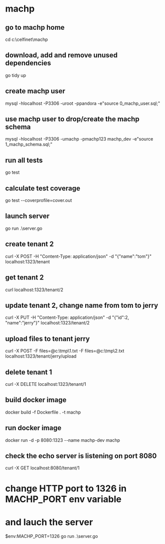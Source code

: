 # machp

## go to machp home
cd c:\celfinet\machp

## download, add and remove unused dependencies
go tidy up

## create machp user
mysql -hlocalhost -P3306 -uroot -ppandora -e"source 0_machp_user.sql;"

## use machp user to drop/create the machp schema
mysql -hlocalhost -P3306 -umachp -pmachp123 machp_dev -e"source 1_machp_schema.sql;"

## run all tests
go test

## calculate test coverage
go test --coverprofile=cover.out

## launch server
go run .\server.go

## create tenant 2
curl -X POST -H "Content-Type: application/json" -d "{\"name\":\"tom\"}" localhost:1323/tenant

## get tenant 2
curl localhost:1323/tenant/2

## update tenant 2, change name from tom to jerry
curl -X PUT -H "Content-Type: application/json" -d "{\"id\":2, \"name\":\"jerry\"}" localhost:1323/tenant/2

## upload files to tenant jerry
curl -X POST -F files=@c:\tmp\1.txt -F files=@c:\tmp\2.txt localhost:1323/tenant/jerry/upload

## delete tenant 1
curl -X DELETE localhost:1323/tenant/1

## build docker image
docker build -f Dockerfile . -t machp

## run docker image
docker run -d -p 8080:1323 --name machp-dev machp

## check the echo server is listening on port 8080
curl -X GET localhost:8080/tenant/1

# change HTTP port to 1326 in MACHP_PORT env variable
# and lauch the server
$env:MACHP_PORT=1326
go run .\server.go

